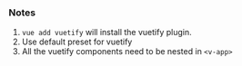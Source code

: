 ### Notes
1. `vue add vuetify` will install the vuetify plugin. 
2. Use default preset for vuetify
3. All the vuetify components need to be nested in `<v-app>`